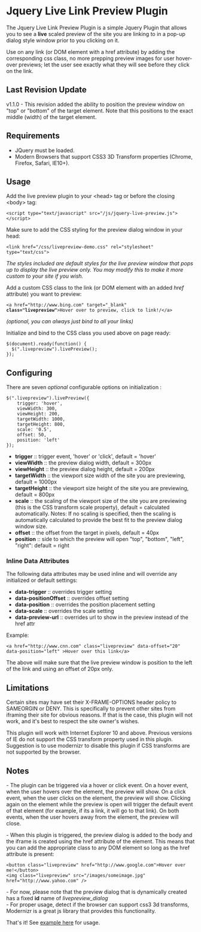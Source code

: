 <h1>Jquery Live Link Preview Plugin</h1>

<p>The Jquery Live Link Preview Plugin is a simple Jquery Plugin that allows you to see a <strong>live</strong> scaled preview of the site you are linking to in a pop-up dialog style window prior to you clicking on it. </p>
<p>Use on any link (or DOM element with a href attribute) by adding the corresponding css class, no more prepping preview images for user hover-over previews; let the user see exactly what they will see before they click on the link.</p>

<h2>Last Revision Update</h2>
<p>v1.1.0 - This revision added the ability to position the preview window on "top" or "bottom" of the target element.  Note that this positions to the exact middle (width) of the target element.</p> 

<h2>Requirements</h2>
<ul>
    <li>JQuery must be loaded.</li>
    <li>Modern Browsers that support CSS3 3D Transform properties (Chrome, Firefox, Safari, IE10+).</li>
</ul>


<h2>Usage</h2>
<p>Add the live preview plugin to your &#60;head&#62; tag or before the closing &#60;body&#62; tag:</p>
<pre><code>&#60;script type="text/javascript" src="/js/jquery-live-preview.js"&#62;&#60;/script&#62;
</code></pre>
<p>Make sure to add the CSS styling for the preview dialog window in your head:</p>
<pre><code>&#60;link href="/css/livepreview-demo.css" rel="stylesheet" type="text/css"&#62;
</code></pre>
<p><em>The styles included are default styles for the live preview window that pops up to display the live preview only.  You may modify this to make it more custom to your site if you wish.</em></p>
<p>Add a custom CSS class to the link (or DOM element with an added <i>href</i> attribute) you want to preview:</p>
<pre><code>&#60;a href="http://www.bing.com" target="_blank" <strong>class="livepreview"</strong>&#62;Hover over to preview, click to link!/&#60;/a&#62;</code></pre>
<p><em>(optional, you can always just bind to all your links)</em></p>
<p>Initialize and bind to the CSS class you used above on page ready:</p>
<pre><code>$(document).ready(function() { 
  $(".livepreview").livePreview();
});
</code></pre>

<h2>Configuring</h2>
<p>There are seven <i>optional</i> configurable options on initialization :</p>
<pre><code>$(".livepreview").livePreview({
    trigger: 'hover',
    viewWidth: 300,  
    viewHeight: 200,  
    targetWidth: 1000,  
    targetHeight: 800,  
    scale: '0.5', 
    offset: 50,
    position: 'left'
});</code></pre>
<ul>
    <li><strong>trigger</strong> :: trigger event, 'hover' or 'click', default = 'hover'</li>
    <li><strong>viewWidth</strong> :: the preview dialog width,  default = 300px</li>
    <li><strong>viewHeight</strong> :: the preview dialog height,  default = 200px</li>
    <li><strong>targetWidth</strong> :: the viewport size width of the site you are previewing, default = 1000px</li>
    <li><strong>targetHeight</strong> :: the viewport size height of the site you are previewing, default = 800px</li>
    <li><strong>scale</strong> :: the scaling of the viewport size of the site you are previewing (this is the CSS transform scale property),  default = calculated automatically. Notes: If no scaling is specified, then the scaling is automatically calculated to provide the best fit to the preview dialog window size.</li>
    <li><strong>offset</strong> :: the offset from the target in pixels, default = 40px</li>
    <li><strong>position</strong> :: side to which the preview will open "top", "bottom", "left", "right": default = right</li>
</ul>

<h3>Inline Data Attributes</h3>
<p>The following data attributes may be used inline and will override any initialized or default settings:</p>
<ul>
    <li><strong>data-trigger</strong> :: overrides trigger setting</li>
    <li><strong>data-positionOffset</strong> :: overrides offset setting</li>
    <li><strong>data-position</strong> :: overrides the position placement setting</li>
    <li><strong>data-scale</strong> :: overrides the scale setting</li>
    <li><strong>data-preview-url</strong> :: overrides url to show in the preview instead of the href attr</li>
</ul>
<p>Example:</p>
<pre><code>&#60;a href="http://www.cnn.com" class="livepreview" data-offset="20" data-position="left" &#62;Hover over this link&#60;/a&#62;</pre></code>
<p>The above will make sure that the live preview window is position to the left of the link and using an offset of 20px only.</p>
<h2>Limitations</h2>
<p>Certain sites may have set their X-FRAME-OPTIONS header policy to SAMEORGIN or DENY.  This is specifically to prevent other sites from iframing their site for obvious reasons.  If that is the case, this plugin will not work, and it's best to respect the site owner's wishes. </p>
<p>This plugin will work with Internet Explorer 10 and above.  Previous versions of IE do not support the CSS transform property used in this plugin. Suggestion is to use modernizr to disable this plugin if CSS transforms are not supported by the browser.</p>
<h2>Notes</h2>
<p>- The plugin can be triggered via a hover or click event.  On a hover event, when the user hovers over the element, the preview will show.  On a click event, when the user clicks on the element, the preview will show. Clicking again on the element while the preview is open will trigger the default event of that element (for example, if its a link, it will go to that link).  On both events, when the user hovers away from the element, the preview will close.
<p>- When this plugin is triggered, the preview dialog is added to the body and the iframe is created using the href attribute of the element.  This means that you can add the appropriate class to any DOM element so long as the href attribute is present:</p>
<pre><code>&lt;button class="livepreview" href="http://www.google.com"&gt;Hover over me!&lt;/button&gt;
&lt;img class="livepreview" src="/images/someimage.jpg" href="http://www.yahoo.com" /&gt;</code></pre>
<p>- For now, please note that the preview dialog that is dynamically created has a fixed <strong>id</strong> name of <i>livepreview_dialog</i><br/>
- For proper usage, detect if the browser can support css3 3d transforms, Modernizr is a great js library that provides this functionality.</p>
<p>That's it! See <a href="http://www.ampedupdesigns.com/blog/show?bid=49">example here</a> for usage.</p>

